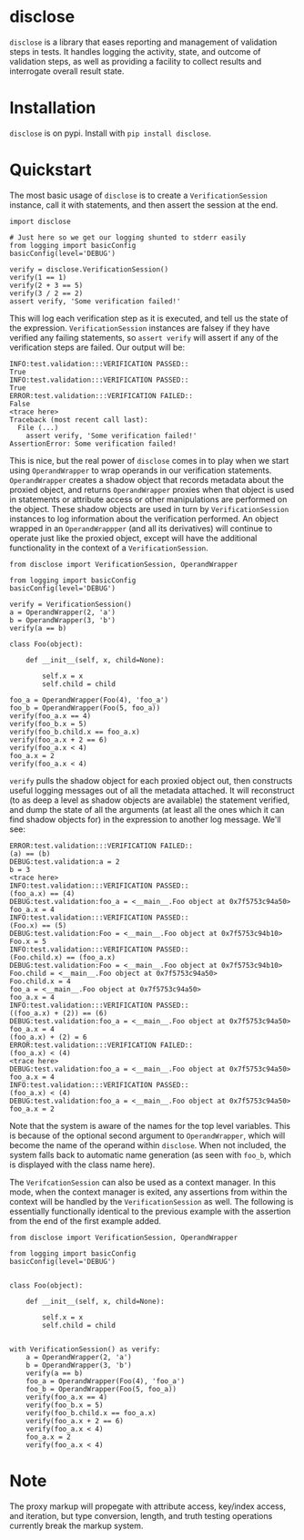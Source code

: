 disclose
========

`disclose` is a library that eases reporting and management of validation
 steps in tests.  It handles logging the activity, state, and outcome of
 validation steps, as well as providing a facility to collect results and
 interrogate overall result state.

Installation
============

`disclose` is on pypi.  Install with `pip install disclose`.

Quickstart
==========

The most basic usage of `disclose` is to create a `VerificationSession`
 instance, call it with statements, and then assert the session at the end.

    import disclose
    
    # Just here so we get our logging shunted to stderr easily
    from logging import basicConfig
    basicConfig(level='DEBUG')
    
    verify = disclose.VerificationSession()
    verify(1 == 1)
    verify(2 + 3 == 5)
    verify(3 / 2 == 2)
    assert verify, 'Some verification failed!'

This will log each verification step as it is executed, and tell us the state
 of the expression.  `VerificationSession` instances are falsey if they have
 verified any failing statements, so `assert verify` will assert if any of the
 verification steps are failed.  Our output will be:
 
    INFO:test.validation:::VERIFICATION PASSED::
    True
    INFO:test.validation:::VERIFICATION PASSED::
    True
    ERROR:test.validation:::VERIFICATION FAILED::
    False
    <trace here>
    Traceback (most recent call last):
      File (...)
        assert verify, 'Some verification failed!'
    AssertionError: Some verification failed!

This is nice, but the real power of `disclose` comes in to play when we start
 using `OperandWrapper` to wrap operands in our verification statements.
  `OperandWrapper` creates a shadow object that records metadata about the
 proxied object, and returns `OperandWrapper` proxies when that object is used
 in statements or attribute access or other manipulations are performed on the
 object.  These shadow objects are used in turn by `VerificationSession`
 instances to log information about the verification performed.  An object
 wrapped in an `OperandWrappper` (and all its derivatives) will continue to
 operate just like the proxied object, except will have the additional
 functionality in the context of a `VerificationSession`.
 
    from disclose import VerificationSession, OperandWrapper
    
    from logging import basicConfig
    basicConfig(level='DEBUG')
    
    verify = VerificationSession()
    a = OperandWrapper(2, 'a')
    b = OperandWrapper(3, 'b')
    verify(a == b)
    
    class Foo(object):
        
        def __init__(self, x, child=None):
            
            self.x = x
            self.child = child
    
    foo_a = OperandWrapper(Foo(4), 'foo_a')
    foo_b = OperandWrapper(Foo(5, foo_a))
    verify(foo_a.x == 4)
    verify(foo_b.x = 5)
    verify(foo_b.child.x == foo_a.x)
    verify(foo_a.x + 2 == 6)
    verify(foo_a.x < 4)
    foo_a.x = 2
    verify(foo_a.x < 4)

`verify` pulls the shadow object for each proxied object out, then constructs
 useful logging messages out of all the metadata attached.  It will reconstruct
 (to as deep a level as shadow objects are available) the statement verified,
 and dump the state of all the arguments (at least all the ones which it can
 find shadow objects for) in the expression to another log message.  We'll see:
 
    ERROR:test.validation:::VERIFICATION FAILED::
    (a) == (b)
    DEBUG:test.validation:a = 2
    b = 3
    <trace here>
    INFO:test.validation:::VERIFICATION PASSED::
    (foo_a.x) == (4)
    DEBUG:test.validation:foo_a = <__main__.Foo object at 0x7f5753c94a50>
    foo_a.x = 4
    INFO:test.validation:::VERIFICATION PASSED::
    (Foo.x) == (5)
    DEBUG:test.validation:Foo = <__main__.Foo object at 0x7f5753c94b10>
    Foo.x = 5
    INFO:test.validation:::VERIFICATION PASSED::
    (Foo.child.x) == (foo_a.x)
    DEBUG:test.validation:Foo = <__main__.Foo object at 0x7f5753c94b10>
    Foo.child = <__main__.Foo object at 0x7f5753c94a50>
    Foo.child.x = 4
    foo_a = <__main__.Foo object at 0x7f5753c94a50>
    foo_a.x = 4
    INFO:test.validation:::VERIFICATION PASSED::
    ((foo_a.x) + (2)) == (6)
    DEBUG:test.validation:foo_a = <__main__.Foo object at 0x7f5753c94a50>
    foo_a.x = 4
    (foo_a.x) + (2) = 6
    ERROR:test.validation:::VERIFICATION FAILED::
    (foo_a.x) < (4)
    <trace here>
    DEBUG:test.validation:foo_a = <__main__.Foo object at 0x7f5753c94a50>
    foo_a.x = 4
    INFO:test.validation:::VERIFICATION PASSED::
    (foo_a.x) < (4)
    DEBUG:test.validation:foo_a = <__main__.Foo object at 0x7f5753c94a50>
    foo_a.x = 2

Note that the system is aware of the names for the top level variables.  This
 is because of the optional second argument to `OperandWrapper`, which will
 become the name of the operand within `disclose`.  When not included, the
 system falls back to automatic name generation (as seen with `foo_b`, which
 is displayed with the class name here).

The `VerifcationSession` can also be used as a context manager.  In this mode,
 when the context manager is exited, any assertions from within the context
 will be handled by the `VerificationSession` as well.  The following is
 essentially functionally identical to the previous example with the assertion
 from the end of the first example added.
 
    from disclose import VerificationSession, OperandWrapper
    
    from logging import basicConfig
    basicConfig(level='DEBUG')
    
    
    class Foo(object):
        
        def __init__(self, x, child=None):
            
            self.x = x
            self.child = child
    
    
    with VerificationSession() as verify:
        a = OperandWrapper(2, 'a')
        b = OperandWrapper(3, 'b')
        verify(a == b)
        foo_a = OperandWrapper(Foo(4), 'foo_a')
        foo_b = OperandWrapper(Foo(5, foo_a))
        verify(foo_a.x == 4)
        verify(foo_b.x = 5)
        verify(foo_b.child.x == foo_a.x)
        verify(foo_a.x + 2 == 6)
        verify(foo_a.x < 4)
        foo_a.x = 2
        verify(foo_a.x < 4)

Note
====

The proxy markup will propegate with attribute access, key/index access,
 and iteration, but type conversion, length, and truth testing operations
 currently break the markup system.